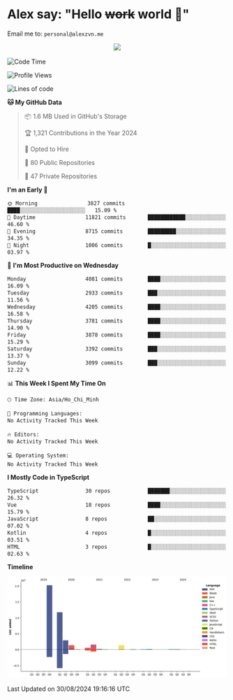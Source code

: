 # Alex say: "Hello ~~work~~ world 🐾"
Email me to: `personal@alexzvn.me`


<p align=center>
  <a href="https://skillicons.dev">
    <img src="https://skillicons.dev/icons?i=ts,js,php,nodejs,bun,vue,nuxt,react,svelte,tauri,laravel,rust,mongodb,docker,electron,redis,rabbitmq,tailwind,git,cloudflare,elysia,mysql,nginx,rollupjs,sentry,ubuntu,yarn,html,css,vite" />
  </a>
</p>

<!--START_SECTION:waka-->
![Code Time](http://img.shields.io/badge/Code%20Time-1%2C066%20hrs%2055%20mins-blue)

![Profile Views](http://img.shields.io/badge/Profile%20Views-13-blue)

![Lines of code](https://img.shields.io/badge/From%20Hello%20World%20I%27ve%20Written-40.5%20million%20lines%20of%20code-blue)

**🐱 My GitHub Data** 

> 📦 1.6 MB Used in GitHub's Storage 
 > 
> 🏆 1,321 Contributions in the Year 2024
 > 
> 💼 Opted to Hire
 > 
> 📜 80 Public Repositories 
 > 
> 🔑 47 Private Repositories 
 > 
**I'm an Early 🐤** 

```text
🌞 Morning                3827 commits        ████░░░░░░░░░░░░░░░░░░░░░   15.09 % 
🌆 Daytime                11821 commits       ████████████░░░░░░░░░░░░░   46.60 % 
🌃 Evening                8715 commits        █████████░░░░░░░░░░░░░░░░   34.35 % 
🌙 Night                  1006 commits        █░░░░░░░░░░░░░░░░░░░░░░░░   03.97 % 
```
📅 **I'm Most Productive on Wednesday** 

```text
Monday                   4081 commits        ████░░░░░░░░░░░░░░░░░░░░░   16.09 % 
Tuesday                  2933 commits        ███░░░░░░░░░░░░░░░░░░░░░░   11.56 % 
Wednesday                4205 commits        ████░░░░░░░░░░░░░░░░░░░░░   16.58 % 
Thursday                 3781 commits        ████░░░░░░░░░░░░░░░░░░░░░   14.90 % 
Friday                   3878 commits        ████░░░░░░░░░░░░░░░░░░░░░   15.29 % 
Saturday                 3392 commits        ███░░░░░░░░░░░░░░░░░░░░░░   13.37 % 
Sunday                   3099 commits        ███░░░░░░░░░░░░░░░░░░░░░░   12.22 % 
```


📊 **This Week I Spent My Time On** 

```text
🕑︎ Time Zone: Asia/Ho_Chi_Minh

💬 Programming Languages: 
No Activity Tracked This Week

🔥 Editors: 
No Activity Tracked This Week

💻 Operating System: 
No Activity Tracked This Week
```

**I Mostly Code in TypeScript** 

```text
TypeScript               30 repos            ███████░░░░░░░░░░░░░░░░░░   26.32 % 
Vue                      18 repos            ████░░░░░░░░░░░░░░░░░░░░░   15.79 % 
JavaScript               8 repos             ██░░░░░░░░░░░░░░░░░░░░░░░   07.02 % 
Kotlin                   4 repos             █░░░░░░░░░░░░░░░░░░░░░░░░   03.51 % 
HTML                     3 repos             █░░░░░░░░░░░░░░░░░░░░░░░░   02.63 % 
```



**Timeline**

![Lines of Code chart](https://raw.githubusercontent.com/alexzvn/alexzvn/main/assets/bar_graph.png)


 Last Updated on 30/08/2024 19:16:16 UTC
<!--END_SECTION:waka-->
